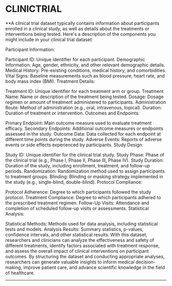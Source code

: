 # CLINICTRIAL

**A clinical trial dataset typically contains information about participants enrolled in a clinical study, as well as details about the treatments or interventions being tested. Here's a description of the components you might include in your clinical trial dataset:

Participant Information:

Participant ID: Unique identifier for each participant.
Demographic Information: Age, gender, ethnicity, and other relevant demographic details.
Medical History: Pre-existing conditions, medical history, and comorbidities.
Vital Signs: Baseline measurements such as blood pressure, heart rate, and body mass index (BMI).
Treatment Details:

Treatment ID: Unique identifier for each treatment arm or group.
Treatment Name: Name or description of the treatment being tested.
Dosage: Dosage regimen or amount of treatment administered to participants.
Administration Route: Method of administration (e.g., oral, intravenous, topical).
Duration: Duration of treatment or intervention.
Outcomes and Endpoints:

Primary Endpoint: Main outcome measure used to evaluate treatment efficacy.
Secondary Endpoints: Additional outcome measures or endpoints assessed in the study.
Outcome Data: Data collected for each endpoint at different time points during the study.
Adverse Events: Reports of adverse events or side effects experienced by participants.
Study Design:

Study ID: Unique identifier for the clinical trial study.
Study Phase: Phase of the clinical trial (e.g., Phase I, Phase II, Phase III, Phase IV).
Study Duration: Duration of the study, including enrollment, treatment, and follow-up periods.
Randomization: Randomization method used to assign participants to treatment groups.
Blinding: Blinding or masking strategy implemented in the study (e.g., single-blind, double-blind).
Protocol Compliance:

Protocol Adherence: Degree to which participants followed the study protocol.
Treatment Compliance: Degree to which participants adhered to the prescribed treatment regimen.
Follow-Up Visits: Attendance and completion of scheduled follow-up visits or assessments.
Statistical Analysis:

Statistical Methods: Methods used for data analysis, including statistical tests and models.
Analysis Results: Summary statistics, p-values, confidence intervals, and other statistical results.
With this dataset, researchers and clinicians can analyze the effectiveness and safety of different treatments, identify factors associated with treatment response, and assess the overall impact of clinical interventions on participant outcomes. By structuring the dataset and conducting appropriate analyses, researchers can generate valuable insights to inform medical decision-making, improve patient care, and advance scientific knowledge in the field of healthcare.




******
